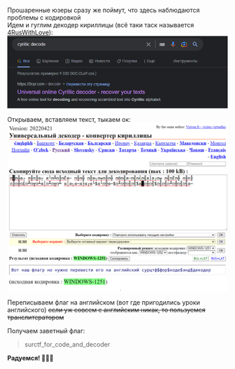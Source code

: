 Прошаренные юзеры сразу же поймут, что здесь наблюдаются проблемы с кодировкой  
Идем и гуглим декодер кириллицы (всё таки таск называется [4RusWithLove](./README.md)):  
![картинка](./imgs/google_decode.png)  

Открываем, вставляем текст, тыкаем ок:  
![](./imgs/2cyr.png)  

Переписываем флаг на английском (вот где пригодились уроки английского)
~~если уж совсем с английским никак, то пользуемся транслитератором~~  

Получаем заветный флаг:  

>surctf_for_code_and_decoder

**Радуемся! 🎉🎉🎉**